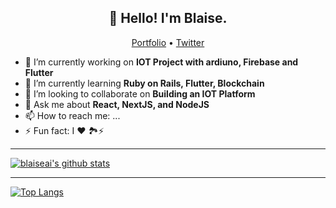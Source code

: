 <h2 align="center">👋 Hello! I'm Blaise.</h2>
<p align="center">
  <a href="https://seblaise.dev/">Portfolio</a> •
  <a href="https://twitter.com/seblaiserw">Twitter</a>
</p>

- 🔭 I’m currently working on **IOT Project with ardiuno, Firebase and Flutter**
- 🌱 I’m currently learning **Ruby on Rails, Flutter, Blockchain**
- 👯 I’m looking to collaborate on **Building an IOT Platform**
- 💬 Ask me about **React, NextJS, and NodeJS**
- 📫 How to reach me: ...
- ⚡ Fun fact: I ❤ 🏞⚡

-------
[![blaiseai's github stats](https://github-readme-stats.vercel.app/api?username=blaiseai&show_icons=true&theme=default)](https://github.com/blaiseai/)

-------
[![Top Langs](https://github-readme-stats.vercel.app/api/top-langs/?username=blaiseai&layout=compact)](https://github.com/anuraghazra/github-readme-stats)
